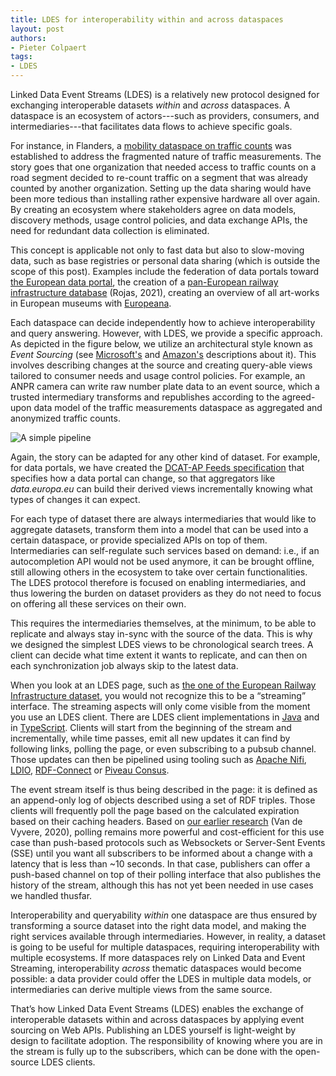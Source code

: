 ```yaml
---
title: LDES for interoperability within and across dataspaces
layout: post
authors:
- Pieter Colpaert
tags:
- LDES
---
```


Linked Data Event Streams (LDES) is a relatively new protocol designed for exchanging interoperable datasets _within_ and _across_ dataspaces.
A dataspace is an ecosystem of actors---such as providers, consumers, and intermediaries---that facilitates data flows to achieve specific goals.

For instance, in Flanders, a [mobility dataspace on traffic counts](https://www.interregnorthsea.eu/sites/default/files/2024-06/Mobility%20Data%20Space%20Flanders.pdf) was established to address the fragmented nature of traffic measurements.
The story goes that one organization that needed access to traffic counts on a road segment decided to re-count traffic on a segment that was already counted by another organization.
Setting up the data sharing would have been more tedious than installing rather expensive hardware all over again.
By creating an ecosystem where stakeholders agree on data models, discovery methods, usage control policies, and data exchange APIs, the need for redundant data collection is eliminated.

This concept is applicable not only to fast data but also to slow-moving data, such as base registries or personal data sharing (which is outside the scope of this post).
Examples include the federation of data portals toward [the European data portal](https://data.europa.eu), the creation of a [pan-European railway infrastructure database](https://julianrojas.org/papers/iswc2021-in-use/) (Rojas, 2021), creating an overview of all art-works in European museums with [Europeana](https://www.europeana.eu/en).

Each dataspace can decide independently how to achieve interoperability and query answering.
However, with LDES, we provide a specific approach.
As depicted in the figure below, we utilize an architectural style known as _Event Sourcing_ (see [Microsoft's](https://learn.microsoft.com/en-us/azure/architecture/patterns/event-sourcing) and [Amazon's](https://docs.aws.amazon.com/prescriptive-guidance/latest/modernization-data-persistence/service-per-team.html) descriptions about it).
This involves describing changes at the source and creating query-able views tailored to consumer needs and usage control policies.
For example, an ANPR camera can write raw number plate data to an event source, which a trusted intermediary transforms and republishes according to the agreed-upon data model of the traffic measurements dataspace as aggregated and anonymized traffic counts.

![A simple pipeline](https://docs.google.com/drawings/d/e/2PACX-1vT94isiCM5-M69i7D96-vNFTgBScZ9bsr24vw04fO0Z2a5O3R3qtqxgmuoarMLReuGRlVfBYw-UPpw3/pub?w=981&h=291)

Again, the story can be adapted for any other kind of dataset.
For example, for data portals, we have created the [DCAT-AP Feeds specification](https://semiceu.github.io/LDES-DCAT-AP-feeds/) that specifies how a data portal can change, so that aggregators like *data.europa.eu* can build their derived views incrementally knowing what types of changes it can expect.

For each type of dataset there are always intermediaries that would like to aggregate datasets, transform them into a model that can be used into a certain dataspace, or provide specialized APIs on top of them.
Intermediaries can self-regulate such services based on demand: i.e., if an autocompletion API would not be used anymore, it can be brought offline, still allowing others in the ecosystem to take over certain functionalities.
The LDES protocol therefore is focused on enabling intermediaries, and thus lowering the burden on dataset providers as they do not need to focus on offering all these services on their own.

This requires the intermediaries themselves, at the minimum, to be able to replicate and always stay in-sync with the source of the data.
This is why we designed the simplest LDES views to be chronological search trees.
A client can decide what time extent it wants to replicate, and can then on each synchronization job always skip to the latest data.

When you look at an LDES page, such as [the one of the European Railway Infrastructure dataset](https://era.ilabt.imec.be/rinf/ldes), you would not recognize this to be a “streaming” interface.
The streaming aspects will only come visible from the moment you use an LDES client.
There are LDES client implementations in [Java](https://informatievlaanderen.github.io/VSDS-Linked-Data-Interactions/ldio/ldio-inputs/ldio-ldes-client) and in [TypeScript](https://github.com/rdf-connect/ldes-client).
Clients will start from the beginning of the stream and incrementally, while time passes, emit all new updates it can find by following links, polling the page, or even subscribing to a pubsub channel.
Those updates can then be pipelined using tooling such as [Apache Nifi](https://informatievlaanderen.github.io/VSDS-Linked-Data-Interactions/ldi-nifi/index), [LDIO](https://informatievlaanderen.github.io/VSDS-Linked-Data-Interactions/ldio/index), [RDF-Connect](https://github.com/rdf-connect/) or [Piveau Consus](https://github.com/rdf-connect/piveau-consus-importing-ldes).

The event stream itself is thus being described in the page: it is defined as an append-only log of objects described using a set of RDF triples.
Those clients will frequently poll the page based on the calculated expiration based on their caching headers.
Based on [our earlier research](https://brechtvdv.github.io/Article-Live-Open-Data-Interfaces/) (Van de Vyvere, 2020), polling remains more powerful and cost-efficient for this use case than push-based protocols such as Websockets or Server-Sent Events (SSE) until you want all subscribers to be informed about a change with a latency that is less than ~10 seconds.
In that case, publishers can offer a push-based channel on top of their polling interface that also publishes the history of the stream, although this has not yet been needed in use cases we handled thusfar.

Interoperability and queryability _within_ one dataspace are thus ensured by transforming a source dataset into the right data model, and making the right services available through intermediaries.
However, in reality, a dataset is going to be useful for multiple dataspaces, requiring interoperability with multiple ecosystems.
If more dataspaces rely on Linked Data and Event Streaming, interoperability _across_ thematic dataspaces would become possible: a data provider could offer the LDES in multiple data models, or intermediaries can derive multiple views from the same source.

That’s how Linked Data Event Streams (LDES) enables the exchange of interoperable datasets within and across dataspaces by applying event sourcing on Web APIs.
Publishing an LDES yourself is light-weight by design to facilitate adoption.
The responsibility of knowing where you are in the stream is fully up to the subscribers, which can be done with the open-source LDES clients.
